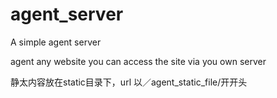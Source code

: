 agent_server
============

A simple agent server




agent any website you can access the site via you own server



静太内容放在static目录下，url 以／agent_static_file/开开头
